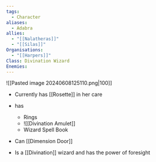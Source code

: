 ```yaml
---
tags:
  - Character
aliases:
  - Adabra
allies:
  - "[[Nalatheras]]"
  - "[[Silas]]"
Organisations:
  - "[[Harpers]]"
Class: Divination Wizard
Enemies:
---
```


![[Pasted image 20240608125110.png|100]]

- Currently has [[Rosette]] in her care
- has
	- Rings
	- ![[Divination Amulet]]
	- Wizard Spell Book

- Can [[Dimension Door]]
- Is a [[Divination]] wizard and has the power of foresight